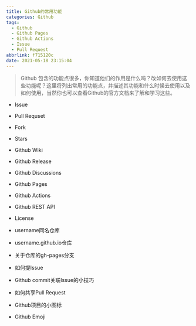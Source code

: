 ```yaml
---
title: Github的常用功能
categories: Github
tags:
  - Github
  - Github Pages
  - Github Actions
  - Issue
  - Pull Request
abbrlink: f715120c
date: 2021-05-18 23:15:04
---
```


> Github 包含的功能点很多，你知道他们的作用是什么吗？改如何去使用这些功能呢？这里将列出常用的功能点，并描述其功能和什么时候去使用以及如何使用，当然你也可以查看Github的官方文档来了解和学习这些。

<!-- more -->

- Issue
- Pull Requset
- Fork
- Stars
- Github Wiki
- Github Release
- Github Discussions
- Github Pages
- Github Actions
- Github REST API
- License

- username同名仓库
- username.github.io仓库
- 关于仓库的gh-pages分支
- 如何提Issue
- Github commit关联Issue的小技巧
- 如何共享Pull Request
- Github项目的小图标
- Github Emoji

